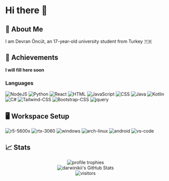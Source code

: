 # Hi there 👋

## 🚀 About Me
I am Devran Öncüt, an 17-year-old university student from Turkey 🇹🇷
## 🏅 Achievements
**I will fill here soon**
<!--
## 🛠️Experiences

<div style="display:flex; align-items:center;">
    <img src="https://img.shields.io/badge/-NodeJS-339933?style=flat-square&logo=node.js&logoColor=white" alt="NodeJS"/>
    <span style="margin-left: 5px;">Electron Apps, Chatbots with Discord.JS, In-Game Data Analysis and Automation, RESTful APIs, Website and Botnet Backend, Web Scraping, Command Recieving Server for Reverse TCP and Botnet</span>
</div>

<div style="display:flex; align-items:center;">
    <img src="https://img.shields.io/badge/python-3670A0?style=flat-square&logo=python&logoColor=ffdd54" alt="Python"/>
    <span style="margin-left: 5px;">Reverse TCP Exploit for Educational Purposes, AI Hosting, Little GUI and TUI apps, Web Scraping, Useful Scripts</span>
</div>

<div style="display:flex; align-items:center;">
    <img src="https://img.shields.io/badge/React-61DAFB?style=flat-square&logo=react&logoColor=black" alt="React"/>
    <span style="margin-left: 5px;">Manga and Novel Reading App, Text Editor</span>
</div>

<div style="display:flex; align-items:center;">
    <img src="https://img.shields.io/badge/HTML-e34c26?style=flat-square&logo=html5&logoColor=white" alt="HTML"/>
    <span style="margin-left: 5px;">Remote Control App for Botnet and Reverse TCP Exploit</span>
</div>

<div style="display:flex; align-items:center;">
    <img src="https://img.shields.io/badge/javascript-%23323330.svg?style=flat-square&logo=javascript&logoColor=%23F7DF1E" alt="JavaScript"/>
    <span style="margin-left: 5px;">Userscripts for Web, Web Scraping, Little Neural Network on the Browser</span>
</div>

<div style="display:flex; align-items:center;">
    <img src="https://img.shields.io/badge/Java-ED8B00?style=flat-square&logo=openjdk&logoColor=white" alt="JavaScript"/>
    <span style="margin-left: 5px;">In-Game Data Scraper and Hardware RGB Controller</span>
</div>

<div style="display:flex; align-items:center;">
    <img src="https://img.shields.io/badge/Kotlin-7F52FF?&style=flat-square&logo=kotlin&logoColor=white" alt="Kotlin"/>
    <span style="margin-left: 5px;">Companion App and Useful Toolbox App for Android</span>
</div>

<div style="display:flex; align-items:center;">
    <img src="https://img.shields.io/badge/c%23-%23239120.svg?style=flat-square&logo=c-sharp&logoColor=white" alt="C#"/>
    <span style="margin-left: 5px;">Fully Functional GUI for Script Injector Game Hack, Game Modding, Useful Scripts, TUI app</span>
</div>

<div align="center" style="display:flex; align-items:center; justify-content: center">
    <img src="https://img.shields.io/badge/CSS-563d7c?&style=flat-square&logo=css3&logoColor=white" alt="CSS"/>
    <span style="margin-left: 5px;">btw i can center a div</span>
</div>
-->

### Languages
![NodeJS](https://img.shields.io/badge/node.js-6DA55F?style=for-the-badge&logo=node.js&logoColor=white)
![Python](https://img.shields.io/badge/python-3670A0?style=for-the-badge&logo=python&logoColor=ffdd54)
![React](https://img.shields.io/badge/React-61DAFB?style=for-the-badge&logo=react&logoColor=black)
![HTML](https://img.shields.io/badge/HTML-e34c26?style=for-the-badge&logo=html5&logoColor=white)
![JavaScript](https://img.shields.io/badge/javascript-%23323330.svg?style=for-the-badge&logo=javascript&logoColor=%23F7DF1E)
![CSS](https://img.shields.io/badge/CSS-563d7c?&style=for-the-badge&logo=css3&logoColor=white)
![Java](https://img.shields.io/badge/Java-ED8B00?style=for-the-badge&logo=openjdk&logoColor=white)
![Kotlin](https://img.shields.io/badge/Kotlin-7F52FF?&style=for-the-badge&logo=kotlin&logoColor=white)
![C#](https://img.shields.io/badge/c%23-%23239120.svg?style=for-the-badge&logo=c-sharp&logoColor=white)
![Tailwind-CSS](https://img.shields.io/badge/Tailwind_CSS-06B6D4?style=for-the-badge&logo=tailwind-css&logoColor=white)
![Bootstrap-CSS](https://img.shields.io/badge/Bootstrap-7952B3?style=for-the-badge&logo=bootstrap&logoColor=white)
![jquery](https://img.shields.io/badge/jQuery-0769AD?style=for-the-badge&logo=jquery&logoColor=white)
## 🖥️ Workspace Setup
![r5-5600x](https://img.shields.io/badge/Ryzen-5_5600x-0071C5?style=for-the-badge&logo=amd&logoColor=white)
![rtx-3060](https://img.shields.io/badge/NVIDIA-RTX_3060-76B900?style=for-the-badge&logo=nvidia&logoColor=white)
![windows](https://img.shields.io/badge/Windows_11-0078D6?style=for-the-badge&logo=windows&logoColor=white)
![arch-linux](https://img.shields.io/badge/Arch_Linux-1793D1?style=for-the-badge&logo=arch-linux&logoColor=white)
![android](https://img.shields.io/badge/Android-34A853?style=for-the-badge&logo=android&logoColor=white)
![vs-code](https://img.shields.io/badge/VS_Code-007ACC?style=for-the-badge&logo=Visual-Studio-Code&logoColor=white)

## 📈 Stats

<div align="center">
    <img src="https://github-profile-trophy.vercel.app/?username=darwinikii&row=1&column=6&margin-h=8&theme=darkhub&count_private=true&margin-w=15&no-frame=true" alt="profile trophies" />
    <br>
    <img src="https://github-readme-stats.vercel.app/api?username=darwinikii&show_icons=true&hide_border=true" alt="darwinikii's GitHub Stats">
    <br>
    <img src="https://visitor-badge.laobi.icu/badge?page_id=darwinikii.darwinikii" alt="visitors">
</div>
